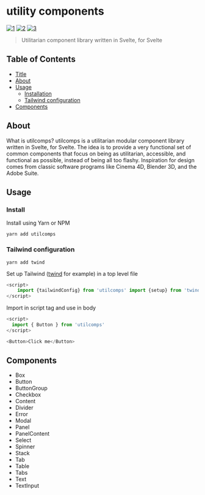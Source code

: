 # utility components

<p>
<a href="https://www.npmjs.com/package/utilcomps"><img alt="1" src="https://img.shields.io/npm/v/utilcomps"></a>
<a href="https://github.com/albingroen/utilcomps/blob/3e612b94f67c264c31bd48fe66f350e1ad1d8c82/package.json#L5"><img alt="2" src="https://img.shields.io/npm/l/utilcomps"></a>
<a href="https://github.com/albingroen/utilcomps/commits/main"><img alt="3" src="https://img.shields.io/github/commit-activity/m/albingroen/utilcomps"></a>
</p>

> Utilitarian component library written in Svelte, for Svelte

## Table of Contents

- [Title](#utility-components)
- [About](#about)
- [Usage](#usage)
  - [Installation](#installation)
  - [Tailwind configuration](#tailwind-configuration)
- [Components](#components)

## About

What is utilcomps? utilcomps is a utilitarian modular component library written
in Svelte, for Svelte. The idea is to provide a very functional set of common
components that focus on being as utilitarian, accessible, and functional as
possible, instead of being all too flashy. Inspiration for design comes from
classic software programs like Cinema 4D, Blender 3D, and the Adobe Suite.

## Usage

### Install

Install using Yarn or NPM

    yarn add utilcomps

### Tailwind configuration

    yarn add twind

Set up Tailwind ([twind](https://twind.dev) for example) in a top level file

```javascript
<script>
	import {tailwindConfig} from 'utilcomps' import {setup} from 'twind' setup(tailwindConfig)
</script>
```

Import in script tag and use in body

```javascript
<script>
  import { Button } from 'utilcomps'
</script>

<Button>Click me</Button>
```

## Components

- Box
- Button
- ButtonGroup
- Checkbox
- Content
- Divider
- Error
- Modal
- Panel
- PanelContent
- Select
- Spinner
- Stack
- Tab
- Table
- Tabs
- Text
- TextInput
